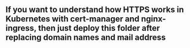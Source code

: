 ## If you want to understand how HTTPS works in Kubernetes with cert-manager and nginx-ingress, then just deploy this folder after replacing domain names and mail address


